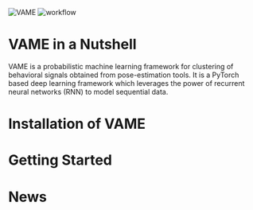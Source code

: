 ![VAME](https://github.com/LINCellularNeuroscience/VAME/blob/master/Images/VAME_Logo.png)
![workflow](https://github.com/LINCellularNeuroscience/VAME/blob/master/Images/workflow.png)

# VAME in a Nutshell
VAME is a probabilistic machine learning framework for clustering of behavioral signals obtained from pose-estimation tools.
It is a PyTorch based deep learning framework which leverages the power of recurrent neural networks (RNN) to model sequential data. 

# Installation of VAME

# Getting Started

# News
